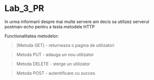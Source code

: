 # Lab_3_PR
In urma informarii despre mai multe servere am decis sa utilizez serverul postman-echo pentru a testa metodele HTTP

Functionalitatea metodelor:

> [Metoda GET] - returneaza o pagina de utilizatori

> Metoda PUT - adauga un nou utilizator

> Metoda DELETE - sterge un utilizator

> Metoda POST - autentificare cu succes




